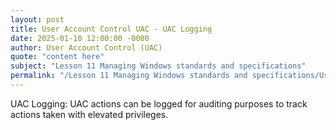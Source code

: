 ```yaml
---
layout: post
title: User Account Control UAC - UAC Logging
date: 2025-01-10 12:00:00 -0000
author: User Account Control (UAC)
quote: "content here"
subject: "Lesson 11 Managing Windows standards and specifications"
permalink: "/Lesson 11 Managing Windows standards and specifications/User Account Control (UAC)/User Account Control UAC - UAC Logging"
---
```


UAC Logging: UAC actions can be logged for auditing purposes to track actions taken with elevated privileges.

